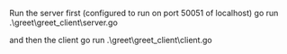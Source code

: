 Run the server first (configured to run on port 50051 of localhost) 
 go run .\greet\greet_client\server.go

and then the client
 go run .\greet\greet_client\client.go